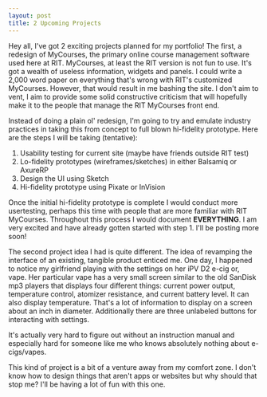 ```yaml
---
layout: post
title: 2 Upcoming Projects
---
```

Hey all, I've got 2 exciting projects planned for my portfolio! The first, a redesign of MyCourses, the primary online course management software used here at RIT. MyCourses, at least the RIT version is not fun to use. It's got a wealth of useless information, widgets and panels. I could write a 2,000 word paper on everything that's wrong with RIT's customized MyCourses. However, that would result in me bashing the site. I don't aim to vent, I aim to provide some solid constructive criticism that will hopefully make it to the people that manage the RIT MyCourses front end.

Instead of doing a plain ol' redesign, I'm going to try and emulate industry practices in taking this from concept to full blown hi-fidelity prototype. Here are the steps I will be taking (tentative):

<ol class="readable">
  <li>Usability testing for current site (maybe have friends outside RIT test)</li>
  <li>Lo-fidelity prototypes (wireframes/sketches) in either Balsamiq or AxureRP</li>
  <li>Design the UI using Sketch</li>
  <li>Hi-fidelity prototype using Pixate or InVision</li>
</ol>

Once the initial hi-fidelity prototype is complete I would conduct more usertesting, perhaps this time with people that are more familiar with RIT MyCourses. Throughout this process I would document <strong>EVERYTHING</strong>. I am very excited and have already gotten started with step 1. I'll be posting more soon!

The second project idea I had is quite different. The idea of revamping the interface of an existing, tangible product enticed me. One day, I happened to notice my girlfriend playing with the settings on her iPV D2 e-cig or, vape. Her particular vape has a very small screen similar to the old SanDisk mp3 players that displays four different things: current power output, temperature control, atomizer resistance, and current battery level. It can also display temperature. That's a lot of information to display on a screen about an inch in diameter. Additionally there are three unlabeled buttons for interacting with settings.

It's actually very hard to figure out without an instruction manual and especially hard for someone like me who knows absolutely nothing about e-cigs/vapes.

This kind of project is a bit of a venture away from my comfort zone. I don't know how to design things that aren't apps or websites but why should that stop me? I'll be having a lot of fun with this one.
